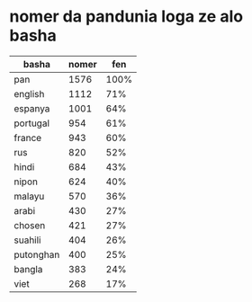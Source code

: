 # nomer da pandunia loga ze alo basha

| basha | nomer | fen |
|-------|-------|-----|
| pan | 1576 | 100% |
| english | 1112 | 71% |
| espanya | 1001 | 64% |
| portugal | 954 | 61% |
| france | 943 | 60% |
| rus | 820 | 52% |
| hindi | 684 | 43% |
| nipon | 624 | 40% |
| malayu | 570 | 36% |
| arabi | 430 | 27% |
| chosen | 421 | 27% |
| suahili | 404 | 26% |
| putonghan | 400 | 25% |
| bangla | 383 | 24% |
| viet | 268 | 17% |
